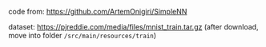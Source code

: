code from: https://github.com/ArtemOnigiri/SimpleNN

dataset: https://pjreddie.com/media/files/mnist_train.tar.gz
(after download, move into folder `/src/main/resources/train`)
